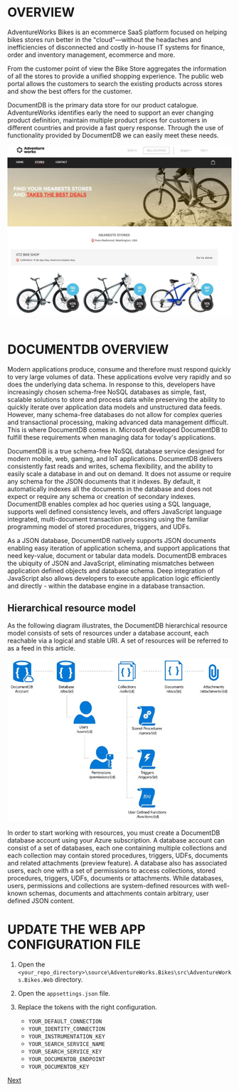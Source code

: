 # OVERVIEW

AdventureWorks Bikes is an ecommerce SaaS platform focused on helping bikes stores run better in the "cloud"—without the headaches and inefficiencies of disconnected and costly in-house IT systems for finance, order and inventory management, ecommerce and more.

From the customer point of view the Bike Store aggregates the information of all the stores to provide a unified shopping experience. The public web portal allows the customers to search the existing products across stores and show the best offers for the customer.

DocumentDB is the primary data store for our product catalogue. AdventureWorks identifies early the need to support an ever changing product definition, maintain multiple product prices for customers in different countries and provide a fast query response. Through the use of functionality provided by DocumentDB we can easily meet these needs.

![](img/image1.jpg)
 
# DOCUMENTDB OVERVIEW

Modern applications produce, consume and therefore must respond quickly to very large volumes of data. These applications evolve very rapidly and so does the underlying data schema. In response to this, developers have increasingly chosen schema-free NoSQL databases as simple, fast, scalable solutions to store and process data while preserving the ability to quickly iterate over application data models and unstructured data feeds. However, many schema-free databases do not allow for complex queries and transactional processing, making advanced data management difficult. This is where 
DocumentDB comes in. Microsoft developed DocumentDB to fulfill these requirements when managing data for today's applications.

DocumentDB is a true schema-free NoSQL database service designed for modern mobile, web, gaming, and IoT applications. DocumentDB delivers consistently fast reads and writes, schema flexibility, and the ability to easily scale a database in and out on demand. It does not assume or require any schema for the JSON documents that it indexes. By default, it automatically indexes all the documents in the database and does not expect or require any schema or creation of secondary indexes. DocumentDB enables complex ad hoc queries using a SQL language, supports well defined consistency levels, and offers JavaScript language integrated, multi-document transaction processing using the familiar programming model of stored procedures, triggers, and UDFs.

As a JSON database, DocumentDB natively supports JSON documents enabling easy iteration of application schema, and support applications that need key-value, document or tabular data models. DocumentDB embraces the ubiquity of JSON and JavaScript, eliminating mismatches between application defined objects and database schema. Deep integration of JavaScript also allows developers to execute application logic efficiently and directly - within the database engine in a database transaction.

## Hierarchical resource model

As the following diagram illustrates, the DocumentDB hierarchical resource model consists of sets of resources under a database account, each reachable via a logical and stable URI. A set of resources will be referred to as a feed in this article.
 
![](img/image2.jpg)

In order to start working with resources, you must create a DocumentDB database account using your Azure subscription. A database account can consist of a set of databases, each one containing multiple collections and each collection may contain stored procedures, triggers, UDFs, documents and related attachments (preview feature). A database also has associated users, each one with a set of permissions to access collections, stored procedures, triggers, UDFs, documents or attachments. While databases, users, permissions and collections are system-defined resources with well-known schemas, documents and attachments contain arbitrary, user defined JSON content.

# UPDATE THE WEB APP CONFIGURATION FILE

1. Open the `<your_repo_directory>\source\AdventureWorks.Bikes\src\AdventureWorks.Bikes.Web` directory.

1. Open the `appsettings.json` file.

1. Replace the tokens with the right configuration.
    
    - `YOUR_DEFAULT_CONNECTION` 
    - `YOUR_IDENTITY_CONNECTION` 
    - `YOUR_INSTRUMENTATION_KEY` 
    - `YOUR_SEARCH_SERVICE_NAME` 
    - `YOUR_SEARCH_SERVICE_KEY` 
    - `YOUR_DOCUMENTDB_ENDPOINT` 
    - `YOUR_DOCUMENTDB_KEY` 

<a href="0.Tour.md">Next</a>